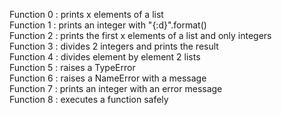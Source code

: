 Function 0 : prints x elements of a list  
Function 1 : prints an integer with "{:d}".format()  
Function 2 : prints the first x elements of a list and only integers  
Function 3 : divides 2 integers and prints the result  
Function 4 : divides element by element 2 lists  
Function 5 : raises a TypeError  
Function 6 : raises a NameError with a message  
Function 7 : prints an integer with an error message  
Function 8 : executes a function safely  
